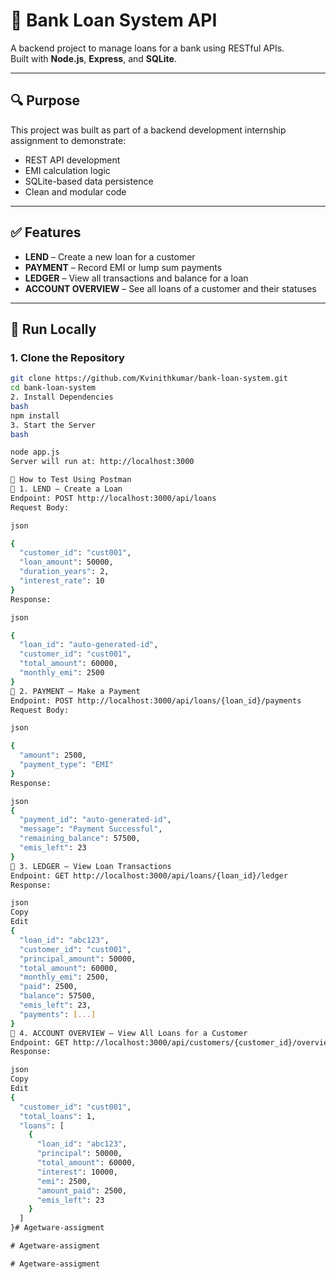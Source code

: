 # 💼 Bank Loan System API

A backend project to manage loans for a bank using RESTful APIs.  
Built with **Node.js**, **Express**, and **SQLite**.

---

## 🔍 Purpose

This project was built as part of a backend development internship assignment to demonstrate:

- REST API development
- EMI calculation logic
- SQLite-based data persistence
- Clean and modular code

---

## ✅ Features

- **LEND** – Create a new loan for a customer
- **PAYMENT** – Record EMI or lump sum payments
- **LEDGER** – View all transactions and balance for a loan
- **ACCOUNT OVERVIEW** – See all loans of a customer and their statuses

---

## 🚀 Run Locally

### 1. Clone the Repository
```bash
git clone https://github.com/Kvinithkumar/bank-loan-system.git
cd bank-loan-system
2. Install Dependencies
bash
npm install
3. Start the Server
bash

node app.js
Server will run at: http://localhost:3000

📮 How to Test Using Postman
🔹 1. LEND – Create a Loan
Endpoint: POST http://localhost:3000/api/loans
Request Body:

json

{
  "customer_id": "cust001",
  "loan_amount": 50000,
  "duration_years": 2,
  "interest_rate": 10
}
Response:

json

{
  "loan_id": "auto-generated-id",
  "customer_id": "cust001",
  "total_amount": 60000,
  "monthly_emi": 2500
}
🔹 2. PAYMENT – Make a Payment
Endpoint: POST http://localhost:3000/api/loans/{loan_id}/payments
Request Body:

json

{
  "amount": 2500,
  "payment_type": "EMI"
}
Response:

json
{
  "payment_id": "auto-generated-id",
  "message": "Payment Successful",
  "remaining_balance": 57500,
  "emis_left": 23
}
🔹 3. LEDGER – View Loan Transactions
Endpoint: GET http://localhost:3000/api/loans/{loan_id}/ledger
Response:

json
Copy
Edit
{
  "loan_id": "abc123",
  "customer_id": "cust001",
  "principal_amount": 50000,
  "total_amount": 60000,
  "monthly_emi": 2500,
  "paid": 2500,
  "balance": 57500,
  "emis_left": 23,
  "payments": [...]
}
🔹 4. ACCOUNT OVERVIEW – View All Loans for a Customer
Endpoint: GET http://localhost:3000/api/customers/{customer_id}/overview
Response:

json
Copy
Edit
{
  "customer_id": "cust001",
  "total_loans": 1,
  "loans": [
    {
      "loan_id": "abc123",
      "principal": 50000,
      "total_amount": 60000,
      "interest": 10000,
      "emi": 2500,
      "amount_paid": 2500,
      "emis_left": 23
    }
  ]
}#   A g e t w a r e - a s s i g m e n t  
 #   A g e t w a r e - a s s i g m e n t  
 #   A g e t w a r e - a s s i g m e n t  
 